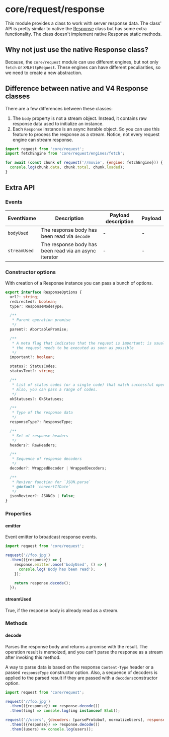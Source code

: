 # core/request/response

This module provides a class to work with server response data.
The class' API is pretty similar to native the [Response](https://developer.mozilla.org/en-US/docs/Web/API/Response) class
but has some extra functionality. The class doesn't implement native Response static methods.

## Why not just use the native Response class?

Because, the `core/request` module can use different engines, but not only `fetch` or `XMLHttpRequest`.
These engines can have different peculiarities, so we need to create a new abstraction.

## Difference between native and V4 Response classes

There are a few differences between these classes:

1. The `body` property is not a stream object. Instead, it contains raw response data used to initialize an instance.
2. Each `Response` instance is an async iterable object. So you can use this feature to process the response as a stream.
   Notice, not every request engine can stream response.

  ```js
  import request from 'core/request';
  import fetchEngine from 'core/request/engines/fetch';

  for await (const chunk of request('//movie', {engine: fetchEngine})) {
    console.log(chunk.data, chunk.total, chunk.loaded);
  }
  ```

## Extra API

### Events

| EventName           | Description                                           | Payload description | Payload |
|---------------------|-------------------------------------------------------|---------------------|---------|
| `bodyUsed`          | The response body has been read via `decode`          | -                   | -       |
| `streamUsed` | The response body has been read via an async iterator | -                   | -       |

### Constructor options

With creation of a Response instance you can pass a bunch of options.

```typescript
export interface ResponseOptions {
  url?: string;
  redirected?: boolean;
  type?: ResponseModeType;

  /**
   * Parent operation promise
   */
  parent?: AbortablePromise;

  /**
   * A meta flag that indicates that the request is important: is usually used with decoders to indicate that
   * the request needs to be executed as soon as possible
   */
  important?: boolean;

  status?: StatusCodes;
  statusText?: string;

  /**
   * List of status codes (or a single code) that match successful operation.
   * Also, you can pass a range of codes.
   */
  okStatuses?: OkStatuses;

  /**
   * Type of the response data
   */
  responseType?: ResponseType;

  /**
   * Set of response headers
   */
  headers?: RawHeaders;

  /**
   * Sequence of response decoders
   */
  decoder?: WrappedDecoder | WrappedDecoders;

  /**
   * Reviver function for `JSON.parse`
   * @default `convertIfDate`
   */
  jsonReviver?: JSONCb | false;
}
```

### Properties

#### emitter

Event emitter to broadcast response events.

```js
import request from 'core/request';

request('//foo.jpg')
  .then(({response}) => {
    response.emitter.once('bodyUsed', () => {
      console.log('Body has been read');
    });

    return response.decode();
  });
```

#### streamUsed

True, if the response body is already read as a stream.

### Methods

#### decode

Parses the response body and returns a promise with the result.
The operation result is memoized, and you can't parse the response as a stream after invoking this method.

A way to parse data is based on the response `Content-Type` header or a passed `responseType` constructor option.
Also, a sequence of decoders is applied to the parsed result if they are passed with a `decoders`constructor option.

```js
import request from 'core/request';

request('//foo.jpg')
  .then(({response}) => response.decode())
  .then((img) => console.log(img instanceof Blob));

request('//users', {decoders: [parseProtobuf, normalizeUsers], responseType: 'arrayBuffer'})
  .then(({response}) => response.decode())
  .then((users) => console.log(users));
```
